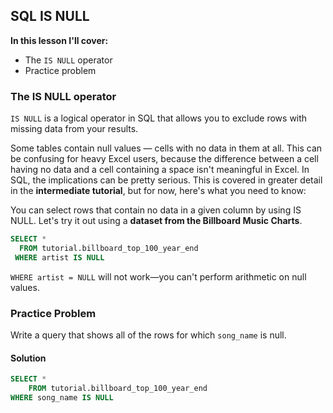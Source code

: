 ## SQL IS NULL

**In this lesson I'll cover:**
- The `IS NULL` operator
- Practice problem

### The IS NULL operator

`IS NULL` is a logical operator in SQL that allows you to exclude rows with missing data from your results.

Some tables contain null values — cells with no data in them at all. This can be confusing for heavy Excel users, because the difference between a cell having no data and a cell containing a space isn't meaningful in Excel. In SQL, the implications can be pretty serious. This is covered in greater detail in the **intermediate tutorial**, but for now, here's what you need to know:

You can select rows that contain no data in a given column by using IS NULL. Let's try it out using a **dataset from the Billboard Music Charts**.

```sql
SELECT *
  FROM tutorial.billboard_top_100_year_end
 WHERE artist IS NULL
```

`WHERE artist = NULL` will not work—you can't perform arithmetic on null values.

### Practice Problem

Write a query that shows all of the rows for which `song_name` is null.

#### Solution

```sql
SELECT *
    FROM tutorial.billboard_top_100_year_end
WHERE song_name IS NULL
```